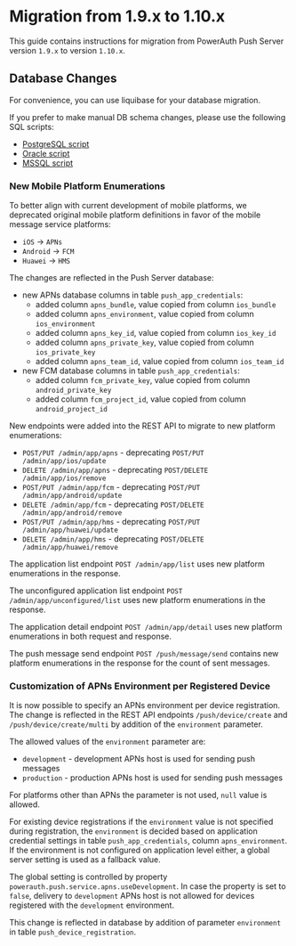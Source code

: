 # Migration from 1.9.x to 1.10.x

This guide contains instructions for migration from PowerAuth Push Server version `1.9.x` to version `1.10.x`.

## Database Changes

For convenience, you can use liquibase for your database migration.

If you prefer to make manual DB schema changes, please use the following SQL scripts:

- [PostgreSQL script](./sql/postgresql/migration_1.9.0_1.10.0.sql)
- [Oracle script](./sql/oracle/migration_1.9.0_1.10.0.sql)
- [MSSQL script](./sql/mssql/migration_1.9.0_1.10.0.sql)


### New Mobile Platform Enumerations

To better align with current development of mobile platforms, we deprecated original mobile platform definitions in favor of the mobile message service platforms:
- `iOS` -> `APNs`
- `Android` -> `FCM`
- `Huawei` -> `HMS`

The changes are reflected in the Push Server database:
- new APNs database columns in table `push_app_credentials`:
  - added column `apns_bundle`, value copied from column `ios_bundle`
  - added column `apns_environment`, value copied from column `ios_environment`
  - added column `apns_key_id`, value copied from column `ios_key_id`
  - added column `apns_private_key`, value copied from column `ios_private_key`
  - added column `apns_team_id`, value copied from column `ios_team_id`
- new FCM database columns in table `push_app_credentials`:
  - added column `fcm_private_key`, value copied from column `android_private_key`
  - added column `fcm_project_id`, value copied from column `android_project_id`

New endpoints were added into the REST API to migrate to new platform enumerations:
- `POST/PUT /admin/app/apns` - deprecating `POST/PUT /admin/app/ios/update`
- `DELETE /admin/app/apns` - deprecating `POST/DELETE /admin/app/ios/remove`
- `POST/PUT /admin/app/fcm` - deprecating `POST/PUT /admin/app/android/update`
- `DELETE /admin/app/fcm` - deprecating `POST/DELETE /admin/app/android/remove`
- `POST/PUT /admin/app/hms` - deprecating `POST/PUT /admin/app/huawei/update`
- `DELETE /admin/app/hms` - deprecating `POST/DELETE /admin/app/huawei/remove`

The application list endpoint `POST /admin/app/list` uses new platform enumerations in the response.

The unconfigured application list endpoint `POST /admin/app/unconfigured/list` uses new platform enumerations in the response.

The application detail endpoint `POST /admin/app/detail` uses new platform enumerations in both request and response.

The push message send endpoint `POST /push/message/send` contains new platform enumerations in the response for the count of sent messages. 

### Customization of APNs Environment per Registered Device

It is now possible to specify an APNs environment per device registration. The change is reflected in the REST API endpoints `/push/device/create` and `/push/device/create/multi` by addition of the `environment` parameter.

The allowed values of the `environment` parameter are:
- `development` - development APNs host is used for sending push messages
- `production` - production APNs host is used for sending push messages

For platforms other than APNs the parameter is not used, `null` value is allowed.

For existing device registrations if the `environment` value is not specified during registration, the `environment` is decided based on application credential settings in table `push_app_credentials`, column `apns_environment`. If the environment is not configured on application level either, a global server setting is used as a fallback value. 

The global setting is controlled by property `powerauth.push.service.apns.useDevelopment`. In case the property is set to `false`, delivery to `development` APNs host is not allowed for devices registered with the `development` environment.

This change is reflected in database by addition of parameter `environment` in table `push_device_registration`.
